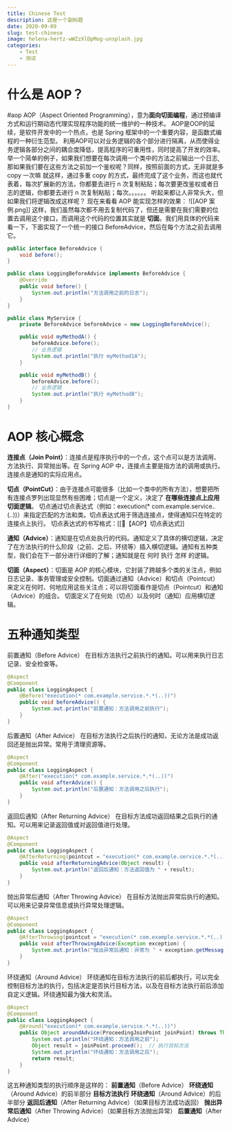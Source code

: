 ```yaml
---
title: Chinese Test
description: 这是一个副标题
date: 2020-09-09
slug: test-chinese
image: helena-hertz-wWZzXlDpMog-unsplash.jpg
categories:
    - Test
    - 测试
---
```


# 什么是 AOP？
#aop
AOP（Aspect Oriented Programming），意为**面向切面编程**，通过预编译方式和运行期动态代理实现程序功能的统一维护的一种技术。
AOP是OOP的延续，是软件开发中的一个热点，也是 Spring 框架中的一个重要内容，是函数式编程的一种衍生范型。
利用AOP可以对业务逻辑的各个部分进行隔离，从而使得业务逻辑各部分之间的耦合度降低，提高程序的可重用性，同时提高了开发的效率。
举一个简单的例子，如果我们想要在每次调用一个类中的方法之前输出一个日志,那如果我们要在这些方法之前加一个鉴权呢？同样，按照前面的方式，无非就是多 copy 一次嘛
就这样，通过多重 copy 的方式，最终完成了这个业务，而这也就代表着，每次扩展新的方法，你都要去进行 n 次复制粘贴；每次要更改鉴权或者日志的逻辑，你都要去进行 n 次复制粘贴；每次。。。。。。
听起来都让人非常头大，但如果我们将逻辑改成这样呢？
现在来看看 AOP 能实现怎样的效果：
![[AOP 案例.png]]
这样，我们虽然每次都不用去复制代码了，但还是需要在我们需要的位置去调用这个接口，而调用这个代码的位置其实就是 **切面**。我们用具体的代码来看一下，下面实现了一个统一的接口 BeforeAdvice，然后在每个方法之前去调用它。
```java
public interface BeforeAdvice {
    void before();
}

public class LoggingBeforeAdvice implements BeforeAdvice {
    @Override
    public void before() {
        System.out.println("方法调用之前的日志");
    }
}

public class MyService {
    private BeforeAdvice beforeAdvice = new LoggingBeforeAdvice();

    public void myMethodA() {
        beforeAdvice.before();
        // 业务逻辑
        System.out.println("执行 myMethod1A");
    }

    public void myMethodB() {
        beforeAdvice.before();
        // 业务逻辑
        System.out.println("执行 myMethodB");
    }
}
```
# AOP 核心概念
**连接点（Join Point）**：连接点是程序执行中的一个点，这个点可以是方法调用、方法执行、异常抛出等。在 Spring AOP 中，连接点主要是指方法的调用或执行。连接点是通知的实际应用点。

**切点（PointCut）**：由于连接点可能很多（比如一个类中的所有方法），想要把所有连接点罗列出现显然有些困难；切点是一个定义，决定了 **在哪些连接点上应用切面逻辑**。
  切点通过切点表达式（例如：execution(* com.example.service.*.*(..))）来指定匹配的方法和类。切点表达式用于筛选连接点，使得通知只在特定的连接点上执行。
	切点表达式的书写格式：[[🐋【AOP】切点表达式]]

**通知（Advice）**：通知是在切点处执行的代码。通知定义了具体的横切逻辑，决定了在方法执行的什么阶段（之前、之后、环绕等）插入横切逻辑。通知有五种类型，我们会在下一部分进行详细的了解；通知就是在 何时 执行 怎样 的逻辑。

**切面（Aspect）**：切面是 AOP 的核心模块，它封装了跨越多个类的关注点，例如日志记录、事务管理或安全控制。切面通过通知（Advice）和切点（Pointcut）来定义在何时、何地应用这些关注点；可以将切面看作是切点（Pointcut）和通知（Advice）的组合。
  切面定义了在何处（切点）以及何时（通知）应用横切逻辑。

# 五种通知类型
前置通知（Before Advice）
在目标方法执行之前执行的通知。可以用来执行日志记录、安全检查等。
```java
@Aspect
@Component
public class LoggingAspect {
    @Before("execution(* com.example.service.*.*(..))")
    public void beforeAdvice() {
        System.out.println("前置通知：方法调用之前执行");
    }
}
```

后置通知（After Advice）
在目标方法执行之后执行的通知，无论方法是成功返回还是抛出异常。常用于清理资源等。
```java
@Aspect
@Component
public class LoggingAspect {
    @After("execution(* com.example.service.*.*(..))")
    public void afterAdvice() {
        System.out.println("后置通知：方法调用之后执行");
    }
}
```

返回后通知（After Returning Advice）
在目标方法成功返回结果之后执行的通知。可以用来记录返回值或对返回值进行处理。
```java
@Aspect
@Component
public class LoggingAspect {
    @AfterReturning(pointcut = "execution(* com.example.service.*.*(..))", returning = "result")
    public void afterReturningAdvice(Object result) {
        System.out.println("返回后通知：方法返回值为 " + result);
    }
}
```

抛出异常后通知（After Throwing Advice）
在目标方法抛出异常后执行的通知。可以用来记录异常信息或执行异常处理逻辑。
```java
@Aspect
@Component
public class LoggingAspect {
    @AfterThrowing(pointcut = "execution(* com.example.service.*.*(..))", throwing = "exception")
    public void afterThrowingAdvice(Exception exception) {
        System.out.println("抛出异常后通知：异常为 " + exception.getMessage());
    }
}
```

环绕通知（Around Advice）
环绕通知在目标方法执行的前后都执行，可以完全控制目标方法的执行，包括决定是否执行目标方法，以及在目标方法执行前后添加自定义逻辑。环绕通知最为强大和灵活。
```java
@Aspect
@Component
public class LoggingAspect {
    @Around("execution(* com.example.service.*.*(..))")
    public Object aroundAdvice(ProceedingJoinPoint joinPoint) throws Throwable {
        System.out.println("环绕通知：方法调用之前");
        Object result = joinPoint.proceed();  // 执行目标方法
        System.out.println("环绕通知：方法调用之后");
        return result;
    }
}
```

这五种通知类型的执行顺序是这样的：
	**前置通知**（Before Advice）
	**环绕通知**（Around Advice）的前半部分
	**目标方法执行**
	**环绕通知**（Around Advice）的后半部分
	**返回后通知**（After Returning Advice）（如果目标方法成功返回）
	**抛出异常后通知**（After Throwing Advice）（如果目标方法抛出异常）
	**后置通知**（After Advice）
